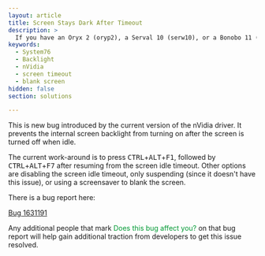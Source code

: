 ```yaml
---
layout: article
title: Screen Stays Dark After Timeout
description: >
  If you have an Oryx 2 (oryp2), a Serval 10 (serw10), or a Bonobo 11 (bonw11), there is currently a bug in the nVidia driver which prevents the screen backlight from coming on after a screen timeout.  Here are some suggestions to work around the bug.
keywords:
  - System76
  - Backlight
  - nVidia
  - screen timeout
  - blank screen
hidden: false
section: solutions

---
```


This is new bug introduced by the current version of the nVidia driver.  It prevents the internal screen backlight from turning on after the screen is turned off when idle.

The current work-around is to press <kbd>CTRL</kbd>+<kbd>ALT</kbd>+<kbd>F1</kbd>, followed by <kbd>CTRL</kbd>+<kbd>ALT</kbd>+<kbd>F7</kbd> after resuming from the screen idle timeout.  Other options are disabling the screen idle timeout, only suspending (since it doesn't have this issue), or using a screensaver to blank the screen.


There is a bug report here:

[Bug 1631191](https://bugs.launchpad.net/ubuntu/+source/nvidia-graphics-drivers-367/+bug/1631191)

Any additional people that mark <span style="color: #093;">Does this bug affect you?</span> on that bug report will help gain additional traction from developers to get this issue resolved.
